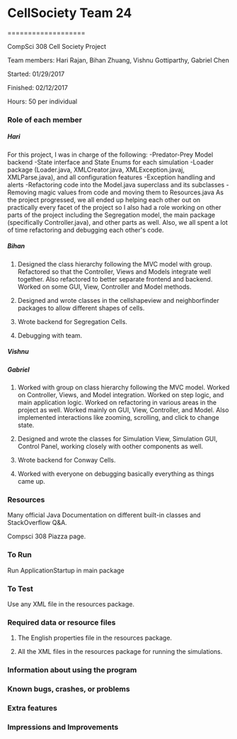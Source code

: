# CellSociety Team 24
===================

CompSci 308 Cell Society Project

Team members: Hari Rajan, Bihan Zhuang, Vishnu Gottiparthy, Gabriel Chen

Started: 01/29/2017

Finished: 02/12/2017

Hours: 50 per individual

### Role of each member
##### Hari
For this project, I was in charge of the following:
-Predator-Prey Model backend
-State interface and State Enums for each simulation
-Loader package (Loader.java, XMLCreator.java, XMLException.javaj, XMLParse.java), and all configuration features
-Exception handling and alerts
-Refactoring code into the Model.java superclass and its subclasses
-Removing magic values from code and moving them to Resources.java 
As the project progressed, we all ended up helping each other out on practically every facet of the project so I also had a role working on other parts of the project including the Segregation model, the main package (specifically Controller.java), and other parts as well. Also, we all spent a lot of time refactoring and debugging each other's code.

##### Bihan
1) Designed the class hierarchy following the MVC model with group. Refactored so that the Controller, Views and Models integrate well together. Also refactored to better
separate frontend and backend. Worked on some GUI, View, Controller and Model methods. 

2) Designed and wrote classes in the cellshapeview and neighborfinder packages to allow different shapes of cells. 

3) Wrote backend for Segregation Cells.

4) Debugging with team.


##### Vishnu

##### Gabriel
1) Worked with group on class hierarchy following the MVC model. Worked on Controller, Views, and Model integration. Worked on step logic, and main application logic.
Worked on refactoring in various areas in the project as well. Worked mainly on GUI, View, Controller, and Model. Also implemented interactions like zooming, scrolling, and click
to change state.

2) Designed and wrote the classes for Simulation View, Simulation GUI, Control Panel, working closely with oother components as well. 

3) Wrote backend for Conway Cells.

4) Worked with everyone on debugging basically everything as things came up.

### Resources
Many official Java Documentation on different built-in classes and StackOverflow Q&A.

Compsci 308 Piazza page.

### To Run
Run ApplicationStartup in main package

### To Test
Use any XML file in the resources package. 

### Required data or resource files
1) The English properties file in the resources package.
 
2) All the XML files in the resources package for running the simulations.

### Information about using the program


### Known bugs, crashes, or problems


### Extra features


### Impressions and Improvements


